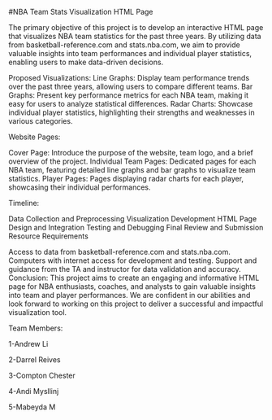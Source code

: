    #NBA Team Stats Visualization HTML Page

The primary objective of this project is to develop an interactive HTML page that visualizes NBA team statistics for the past three years.
By utilizing data from basketball-reference.com and stats.nba.com, we aim to provide valuable insights into team performances and individual player statistics, enabling users to make data-driven decisions.

Proposed Visualizations:
Line Graphs: Display team performance trends over the past three years, allowing users to compare different teams.
Bar Graphs: Present key performance metrics for each NBA team, making it easy for users to analyze statistical differences.
Radar Charts: Showcase individual player statistics, highlighting their strengths and weaknesses in various categories.


Website Pages:
 
Cover Page: Introduce the purpose of the website, team logo, and a brief overview of the project.
Individual Team Pages: Dedicated pages for each NBA team, featuring detailed line graphs and bar graphs to visualize team statistics.
Player Pages: Pages displaying radar charts for each player, showcasing their individual performances.


Timeline:


Data Collection and Preprocessing
Visualization Development
HTML Page Design and Integration
Testing and Debugging
Final Review and Submission
Resource Requirements
 
Access to data from basketball-reference.com and stats.nba.com.
Computers with internet access for development and testing.
Support and guidance from the TA and instructor for data validation and accuracy.
Conclusion:
This project aims to create an engaging and informative HTML page for NBA enthusiasts, coaches, and analysts to gain valuable insights into team and player performances. We are confident in our abilities and look forward to working on this project to deliver a successful and impactful visualization tool.

Team Members:

1-Andrew Li

2-Darrel Reives

3-Compton Chester

4-Andi Mysllinj

5-Mabeyda M


